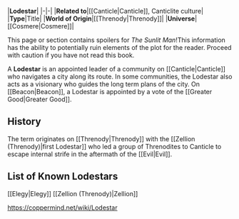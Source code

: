 |**Lodestar**|
|-|-|
|**Related to**|[[Canticle\|Canticle]], Canticlite culture|
|**Type**|Title|
|**World of Origin**|[[Threnody\|Threnody]]|
|**Universe**|[[Cosmere\|Cosmere]]|

This page or section contains spoilers for *The Sunlit Man*!This information has the ability to potentially ruin elements of the plot for the reader. Proceed with caution if you have not read this book.

A **Lodestar** is an appointed leader of a community on [[Canticle\|Canticle]] who navigates a city along its route. In some communities, the Lodestar also acts as a visionary who guides the long term plans of the city. On [[Beacon\|Beacon]], a Lodestar is appointed by a vote of the [[Greater Good\|Greater Good]].

## History
The term originates on [[Threnody\|Threnody]] with the [[Zellion (Threnody)\|first Lodestar]] who led a group of Threnodites to Canticle to escape internal strife in the aftermath of the [[Evil\|Evil]].

## List of Known Lodestars
[[Elegy\|Elegy]]
[[Zellion (Threnody)\|Zellion]]


https://coppermind.net/wiki/Lodestar